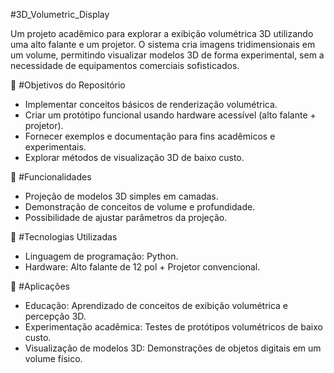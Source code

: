 #3D_Volumetric_Display

Um projeto acadêmico para explorar a exibição volumétrica 3D utilizando uma alto falante e um projetor. O sistema cria imagens tridimensionais em um volume, permitindo visualizar modelos 3D de forma experimental, sem a necessidade de equipamentos comerciais sofisticados.

📌 #Objetivos do Repositório

- Implementar conceitos básicos de renderização volumétrica.
- Criar um protótipo funcional usando hardware acessível (alto falante + projetor).
- Fornecer exemplos e documentação para fins acadêmicos e experimentais.
- Explorar métodos de visualização 3D de baixo custo.

🔹 #Funcionalidades

- Projeção de modelos 3D simples em camadas.
- Demonstração de conceitos de volume e profundidade.
- Possibilidade de ajustar parâmetros da projeção.

🔹 #Tecnologias Utilizadas

- Linguagem de programação: Python.
- Hardware: Alto falante de 12 pol + Projetor convencional.

🔹 #Aplicações

- Educação: Aprendizado de conceitos de exibição volumétrica e percepção 3D.
- Experimentação acadêmica: Testes de protótipos volumétricos de baixo custo.
- Visualização de modelos 3D: Demonstrações de objetos digitais em um volume físico.
